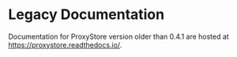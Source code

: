 # Legacy Documentation

Documentation for ProxyStore version older than 0.4.1 are hosted at https://proxystore.readthedocs.io/.

